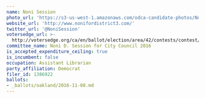 ```yaml
---
name: Noni Session
photo_url: 'https://s3-us-west-1.amazonaws.com/odca-candidate-photos/Noni-Session2.png'
website_url: 'http://www.nonifordistrict3.com/'
twitter_url: '@NoniSession'
votersedge_url: >-
  http://votersedge.org/ca/en/ballot/election/area/42/contests/contest/13236/candidate/130758?&county=Alameda%20County&election_authority_id=1
committee_name: Noni D. Session for City Council 2016
is_accepted_expenditure_ceiling: true
is_incumbent: false
occupation: Assistant Librarian
party_affiliation: Democrat
filer_id: 1386922
ballots:
- _ballots/oakland/2016-11-08.md
---
```

